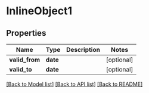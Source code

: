# InlineObject1

## Properties
Name | Type | Description | Notes
------------ | ------------- | ------------- | -------------
**valid_from** | **date** |  | [optional] 
**valid_to** | **date** |  | [optional] 

[[Back to Model list]](../README.md#documentation-for-models) [[Back to API list]](../README.md#documentation-for-api-endpoints) [[Back to README]](../README.md)


